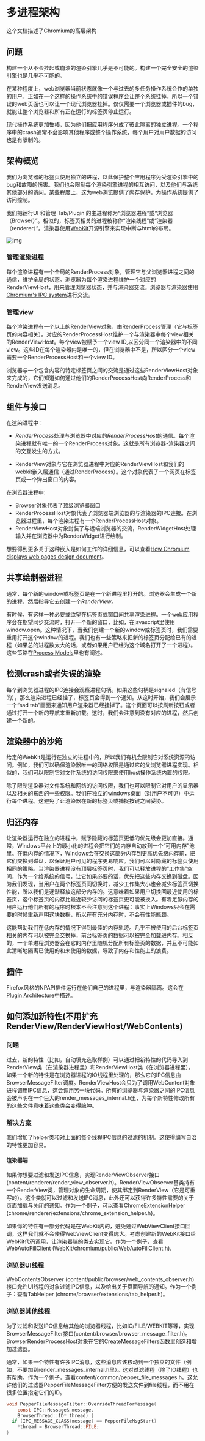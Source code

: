 # 多进程架构
这个文档描述了Chromium的高层架构

## 问题

构建一个从不会挂起或崩溃的渲染引擎几乎是不可能的。构建一个完全安全的渲染引擎也是几乎不可能的。

在某种程度上，web浏览器当前状态就像一个与过去的多任务操作系统合作的单独的用户。正如在一个这样的操作系统中的错误程序会让整个系统挂掉，所以一个错误的web页面也可以让一个现代浏览器挂掉。仅仅需要一个浏览器或插件的bug，就能让整个浏览器和所有正在运行的标签页停止运行。

现代操作系统更加鲁棒，因为他们把应用程序分成了彼此隔离的独立进程。一个程序中的crash通常不会影响其他程序或整个操作系统，每个用户对用户数据的访问也是有限制的。

## 架构概览

我们为浏览器的标签页使用独立的进程，以此保护整个应用程序免受渲染引擎中的bug和故障的伤害。我们也会限制每个渲染引擎进程的相互访问，以及他们与系统其他部分的访问。某些程度上，这为web浏览提供了内存保护，为操作系统提供了访问控制。

我们把运行UI 和管理 Tab/Plugin 的主进程称为“浏览器进程”或“浏览器（Browser）”。相似的，标签页相关的进程被称作“渲染线程”或“渲染器（renderer）”。渲染器使用[WebKit](http://webkit.org/)开源引擎来实现中断与html的布局。

![img](../arch.png)

### 管理渲染进程

每个渲染进程有一个全局的RenderProcess对象，管理它与父浏览器进程之间的通信，维护全局的状态。浏览器为每个渲染进程维护一个对应的RenderViewHost，用来管理浏览器状态，并与渲染器交流。浏览器与渲染器使用[Chromium's IPC system](../General_Architecture/Inter-process_Communication.md)进行交流。

### 管理view

每个渲染进程有一个以上的RenderView对象，由RenderProcess管理（它与标签页的内容相关）。对应的RenderProcessHost维护一个与渲染器中每个view相关的RenderViewHost。每个view被赋予一个view ID,以区分同一个渲染器中的不同view。这些ID在每个渲染器内是唯一的，但在浏览器中不是，所以区分一个view需要一个RenderProcessHost和一个view ID。

浏览器与一个包含内容的特定标签页之间的交流是通过这些RenderViewHost对象来完成的，它们知道如何通过他们的RenderProcessHost向RenderProcess和RenderView发送消息。

## 组件与接口

在渲染进程中：

- *RenderProcess*处理与浏览器中对应的*RenderProcessHost*的通信。每个渲染进程就有唯一的一个RenderProcess对象。这就是所有浏览器-渲染器之间的交互发生的方式。

- RenderView对象与它在浏览器进程中对应的RenderViewHost和我们的webkit嵌入层通信（通过RenderProcess）。这个对象代表了一个网页在标签页或一个弹出窗口的内容。

在浏览器进程中:

- Browser对象代表了顶级浏览器窗口
- RenderProcessHost对象代表了浏览器端浏览器的与渲染器的IPC连接。在浏览器进程里，每个渲染进程有一个RenderProcessHost对象。
- RenderViewHost对象封装了与远端浏览器的交流，RenderWidgetHost处理输入并在浏览器中为RenderWidget进行绘制。

想要得到更多关于这种嵌入是如何工作的详细信息，可以查看[How Chromium displays web pages design document](How_Chromium_displays_web_pages_design_document)。


## 共享绘制器进程

通常，每个新的window或标签页是在一个新进程里打开的。浏览器会生成一个新的进程，然后指导它去创建一个*RenderView*。

有时候，有这样一种必要或欲望在标签页或窗口间共享渲染进程。一个web应用程序会在期望同步交流时，打开一个新的窗口，比如，在javascript里使用window.open。这种情况下，当我们创建一个新的window或标签页时，我们需要重用打开这个window的进程。我们也有一些策略来把新的标签页分配给已有的进程（如果总的进程数太大的话，或者如果用户已经为这个域名打开了一个进程）。这些策略在[Process Models](../General_Architecture/Process_Models.md)里也有阐述。


## 检测crash或者失误的渲染

每个到浏览器进程的IPC连接会观察进程句柄。如果这些句柄是signaled（有信号的），那么渲染进程已经挂了，标签页会得到一个通知。从这时开始，我们会展示一个“sad tab”画面来通知用户渲染器已经挂掉了。这个页面可以按刷新按钮或者通过打开一个新的导航来重新加载。这时，我们会注意到没有对应的进程，然后创建一个新的。

## 渲染器中的沙箱

给定的WebKit是运行在独立的进程中的，所以我们有机会限制它对系统资源的访问。例如，我们可以确保渲染器唯一的网络权限是通过它的父浏览器进程实现。相似的，我们可以限制它对文件系统的访问权限来使用host操作系统内置的权限。

除了限制渲染器对文件系统和网络的访问权限，我们也可以限制它对用户的显示器以及相关的东西的一些权限。我们在独立的windows桌面（对用户不可见）中运行每个进程。这避免了让渲染器在新的标签页或捕捉按键之间妥协。

## 归还内存

让渲染器运行在独立的进程中，赋予隐藏的标签页更低的优先级会更加直接。通常，Windows平台上的最小化的进程会把它们的内存自动放到一个“可用内存”池里。在低内存的情况下，Windows会在交换这部分内存到更高优先级内存前，把它们交换到磁盘，以保证用户可见的程序更易响应。我们可以对隐藏的标签页使用相同的策略。当渲染器进程没有顶层标签页时，我们可以释放进程的“工作集”空间，作为一个给系统的信号，让它如果必要的话，优先把这些内存交换到磁盘。因为我们发现，当用户在两个标签页间切换时，减少工作集大小也会减少标签页切换性能，所以我们是逐渐释放这部分内存的。这意味着如果用户切换回最近使用的标签页，这个标签页的内存比最近较少访问的标签页更可能被换入。有着足够内存的用户运行他们所有的程序时根本不会注意到这个进程：事实上Windows只会在需要的时候重新声明这块数据，所以在有充分内存时，不会有性能瓶颈。

这能帮助我们在低内存的情况下得到最佳的内存轨迹。几乎不被使用的后台标签页相关的内存可以被完全交换掉，前台标签页的数据可以被完全加载进内存。相反的，一个单进程浏览器会在它的内存里随机分配所有标签页的数据，并且不可能如此清晰地隔离已使用的和未使用的数据，导致了内存和性能上的浪费。

## 插件

Firefox风格的NPAPI插件运行在他们自己的进程里，与渲染器隔离。这会在[Plugin Architecture](../General_Architecture/Plugin_Architecture.md)中描述。

## 如何添加新特性(不用扩充RenderView/RenderViewHost/WebContents)
### 问题

过去，新的特性（比如，自动填充选取样例）可以通过把新特性的代码导入到RenderView类（在渲染器进程里）和RenderViewHost类（在浏览器进程里）。如果一个新的特性是在浏览器进程的IO线程里处理的，那么它的IPC信息由BrowserMessageFilter调度。RenderViewHost会只为了调用WebContent对象进程调用IPC信息，这会调用另一块代码。所有的浏览器与渲染器之间的IPC信息会被声明在一个巨大的render_messages_internal.h里，为每个新特性修改所有的这些文件意味着这些类会变得臃肿。


### 解决方案

我们增加了helper类和对上面的每个线程IPC信息的过滤的机制。这使得编写自洽的特性更加容易。

#### 渲染器端

如果你想要过滤和发送IPC信息，实现RenderViewObserver接口(content/renderer/render_view_observer.h)。RenderViewObserver基类持有一个RenderView类，管理对象的生命周期，使其绑定到RenderView（它是可重写的）。这个类就可以过滤和发送IPC消息，此外还可以获得许多特性需要的关于页面加载与关闭的通知。作为一个例子，可以查看ChromeExtensionHelper (chrome/renderer/extensions/chrome_extension_helper.h)。

如果你的特性有一部分代码是在WebKit内的，避免通过WebViewClient接口回调，这样我们就不会使得WebViewClient变得庞大。考虑创建新的WebKit接口给WebKit代码调用，让渲染器端的类去实现它。作为一个例子，查看WebAutoFillClient (WebKit/chromium/public/WebAutoFillClient.h).

### 浏览器UI线程

WebContentsObserver (content/public/browser/web_contents_observer.h)接口允许UI线程的对象过滤IPC信息，以及给出关于页面导航的通知。作为一个例子：查看TabHelper (chrome/browser/extensions/tab_helper.h)。

### 浏览器其他线程

为了过滤和发送IPC信息给其他的浏览器线程，比如IO/FILE/WEBKIT等等，实现BrowserMessageFilter接口(content/browser/browser_message_filter.h)。BrowserRenderProcessHost对象在它的CreateMessageFilters函数里创造和增加过滤器。

通常，如果一个特性有许多IPC消息，这些消息应该移动到一个独立的文件（例如，不要加到render_messages_internal.h里）。这对过滤线程（除了IO线程）也有帮助。作为一个例子，查看content/common/pepper_file_messages.h。这允许他们的过滤器PepperFileMessageFilter方便的发送文件到file线程，而不用在很多位置指定它们的ID。
```c
void PepperFileMessageFilter::OverrideThreadForMessage(
    const IPC::Message& message,
    BrowserThread::ID* thread) {
  if (IPC_MESSAGE_CLASS(message) == PepperFileMsgStart)
    *thread = BrowserThread::FILE;
}
```
